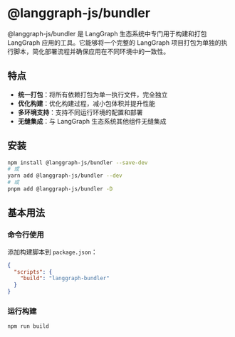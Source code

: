 # @langgraph-js/bundler

@langgraph-js/bundler 是 LangGraph 生态系统中专门用于构建和打包 LangGraph 应用的工具。它能够将一个完整的 LangGraph 项目打包为单独的执行脚本，简化部署流程并确保应用在不同环境中的一致性。

## 特点

- **统一打包**：将所有依赖打包为单一执行文件，完全独立
- **优化构建**：优化构建过程，减小包体积并提升性能
- **多环境支持**：支持不同运行环境的配置和部署
- **无缝集成**：与 LangGraph 生态系统其他组件无缝集成

## 安装

```bash
npm install @langgraph-js/bundler --save-dev
# 或
yarn add @langgraph-js/bundler --dev
# 或
pnpm add @langgraph-js/bundler -D
```

## 基本用法

### 命令行使用

添加构建脚本到 `package.json`：

```json
{
  "scripts": {
    "build": "langgraph-bundler"
  }
}
```

### 运行构建

```bash
npm run build
```
